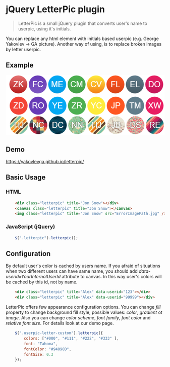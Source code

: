 # jQuery LetterPic plugin
> LetterPic is a small jQuery plugin that converts user's name to userpic, using it's initials.

You can replace any html element with initials based userpic (e.g. George Yakovlev -> GA picture).
Another way of using, is to replace broken images by letter userpic.

## Example

![](resources/letterpic.png)

## Demo
https://yakovlevga.github.io/letterpic/

## Basic Usage

### HTML

```html
    <div class="letterpic" title="Jon Snow"></div>
    <canvas class="letterpic" title="Jon Snow"></canvas>
    <img class="letterpic" title="Jon Snow" src="ErrorImagePath.jpg" />
```

### JavaScript (jQuery)

```js
    $(".letterpic").letterpic();
```

## Configuration

By default user's color is cached by users name.
If you afraid of situations when two different users can have same name,
you should add *data-userid=YourInternalUserId* attribute to canvas. 
In this way user's colors will be cached by this id, not by name.

```html
    <div class="letterpic" title="Alex" data-userid="123"></div>
    <div class="letterpic" title="Alex" data-userid="99999"></div>
```

LetterPic offers few appearance configuration options. 
You can change *fill* property to change background fill style, possible values: *color*, *gradient* ot *image*.
Also you can change *color scheme*, *font family*, *font color* and *relative font size*.
For details look at our demo page.

```js
    $(".userpic-letter-custom").letterpic({
        colors: ["#000", "#111", "#222", "#333" ],
        font: "Tahoma",
        fontColor: "#94090D",
        fontSize: 0.3
    });
```
